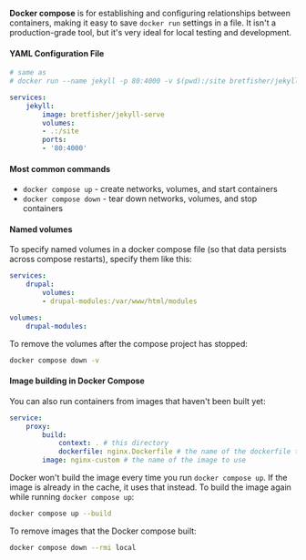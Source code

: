 **Docker compose** is for establishing and configuring relationships between containers, making it easy to save `docker run` settings in a file. It isn't a production-grade tool, but it's very ideal for local testing and development.

#### YAML Configuration File
```yaml
# same as
# docker run --name jekyll -p 80:4000 -v $(pwd):/site bretfisher/jekyll-serve

services:
	jekyll:
		image: bretfisher/jekyll-serve
		volumes:
		- .:/site
		ports:
		- '80:4000'
```

#### Most common commands
- `docker compose up` - create networks, volumes, and start containers
- `docker compose down` - tear down networks, volumes, and stop containers 

#### Named volumes
To specify named volumes in a docker compose file (so that data persists across compose restarts), specify them like this:
```yaml
services:
	drupal:
		volumes:
		- drupal-modules:/var/www/html/modules

volumes:
	drupal-modules:
```
To remove the volumes after the compose project has stopped:
```sh
docker compose down -v
```

#### Image building in Docker Compose
You can also run containers from images that haven't been built yet:
```yaml
service:
	proxy:
		build:
			context: . # this directory
			dockerfile: nginx.Dockerfile # the name of the dockerfile to use
		image: nginx-custom # the name of the image to use
```
Docker won't build the image every time you run `docker compose up`. If the image is already in the cache, it uses that instead. To build the image again while running `docker compose up`:
```sh
docker compose up --build
```
To remove images that the Docker compose built:
```sh
docker compose down --rmi local
```